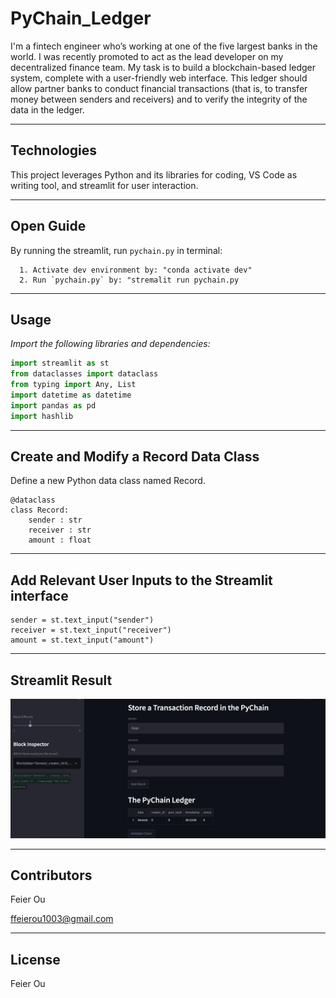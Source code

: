 # PyChain_Ledger

I'm a fintech engineer who’s working at one of the five largest banks in the world. I was recently promoted to act as the lead developer on my decentralized finance team. My task is to build a blockchain-based ledger system, complete with a user-friendly web interface. This ledger should allow partner banks to conduct financial transactions (that is, to transfer money between senders and receivers) and to verify the integrity of the data in the ledger.

---

## Technologies

This project leverages Python and its libraries for coding, VS Code as writing tool, and streamlit for user interaction.

---

## Open Guide

By running the streamlit, run `pychain.py` in terminal:

```
  1. Activate dev environment by: "conda activate dev"
  2. Run `pychain.py` by: "stremalit run pychain.py
```

---

## Usage

*Import the following libraries and dependencies:*

``` python
import streamlit as st
from dataclasses import dataclass
from typing import Any, List
import datetime as datetime
import pandas as pd
import hashlib
```
---

## Create and Modify a Record Data Class
Define a new Python data class named Record. 

```
@dataclass
class Record:
    sender : str
    receiver : str
    amount : float
```
---

## Add Relevant User Inputs to the Streamlit interface

```
sender = st.text_input("sender")
receiver = st.text_input("receiver")
amount = st.text_input("amount")
```

---

## Streamlit Result
![<streamlit>](<Image/streamlit.png>)

---

## Contributors

Feier Ou 

ffeierou1003@gmail.com 

---

## License

Feier Ou 